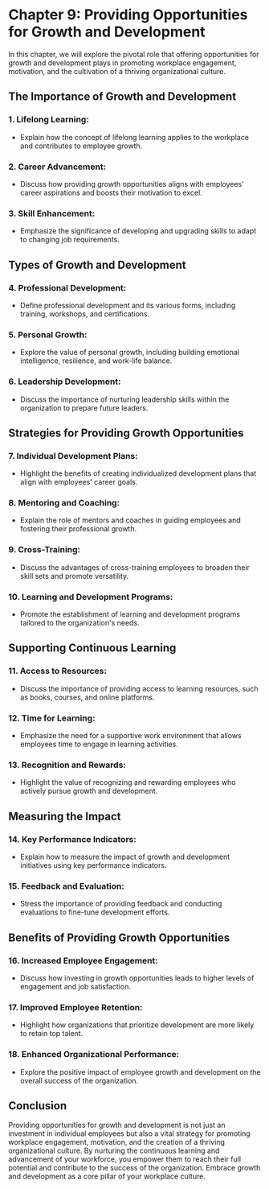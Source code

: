 Chapter 9: Providing Opportunities for Growth and Development
=============================================================

In this chapter, we will explore the pivotal role that offering opportunities for growth and development plays in promoting workplace engagement, motivation, and the cultivation of a thriving organizational culture.

**The Importance of Growth and Development**
--------------------------------------------

### **1. Lifelong Learning:**

* Explain how the concept of lifelong learning applies to the workplace and contributes to employee growth.

### **2. Career Advancement:**

* Discuss how providing growth opportunities aligns with employees' career aspirations and boosts their motivation to excel.

### **3. Skill Enhancement:**

* Emphasize the significance of developing and upgrading skills to adapt to changing job requirements.

**Types of Growth and Development**
-----------------------------------

### **4. Professional Development:**

* Define professional development and its various forms, including training, workshops, and certifications.

### **5. Personal Growth:**

* Explore the value of personal growth, including building emotional intelligence, resilience, and work-life balance.

### **6. Leadership Development:**

* Discuss the importance of nurturing leadership skills within the organization to prepare future leaders.

**Strategies for Providing Growth Opportunities**
-------------------------------------------------

### **7. Individual Development Plans:**

* Highlight the benefits of creating individualized development plans that align with employees' career goals.

### **8. Mentoring and Coaching:**

* Explain the role of mentors and coaches in guiding employees and fostering their professional growth.

### **9. Cross-Training:**

* Discuss the advantages of cross-training employees to broaden their skill sets and promote versatility.

### **10. Learning and Development Programs:**

* Promote the establishment of learning and development programs tailored to the organization's needs.

**Supporting Continuous Learning**
----------------------------------

### **11. Access to Resources:**

* Discuss the importance of providing access to learning resources, such as books, courses, and online platforms.

### **12. Time for Learning:**

* Emphasize the need for a supportive work environment that allows employees time to engage in learning activities.

### **13. Recognition and Rewards:**

* Highlight the value of recognizing and rewarding employees who actively pursue growth and development.

**Measuring the Impact**
------------------------

### **14. Key Performance Indicators:**

* Explain how to measure the impact of growth and development initiatives using key performance indicators.

### **15. Feedback and Evaluation:**

* Stress the importance of providing feedback and conducting evaluations to fine-tune development efforts.

**Benefits of Providing Growth Opportunities**
----------------------------------------------

### **16. Increased Employee Engagement:**

* Discuss how investing in growth opportunities leads to higher levels of engagement and job satisfaction.

### **17. Improved Employee Retention:**

* Highlight how organizations that prioritize development are more likely to retain top talent.

### **18. Enhanced Organizational Performance:**

* Explore the positive impact of employee growth and development on the overall success of the organization.

**Conclusion**
--------------

Providing opportunities for growth and development is not just an investment in individual employees but also a vital strategy for promoting workplace engagement, motivation, and the creation of a thriving organizational culture. By nurturing the continuous learning and advancement of your workforce, you empower them to reach their full potential and contribute to the success of the organization. Embrace growth and development as a core pillar of your workplace culture.
